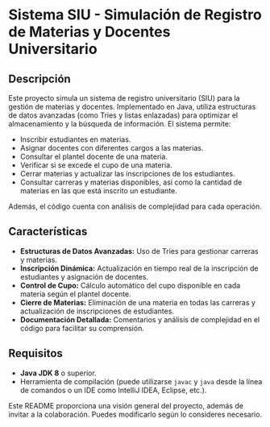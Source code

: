 # Sistema SIU - Simulación de Registro de Materias y Docentes Universitario

## Descripción

Este proyecto simula un sistema de registro universitario (SIU) para la gestión de materias y docentes. Implementado en Java, utiliza estructuras de datos avanzadas (como Tries y listas enlazadas) para optimizar el almacenamiento y la búsqueda de información. El sistema permite:

- Inscribir estudiantes en materias.
- Asignar docentes con diferentes cargos a las materias.
- Consultar el plantel docente de una materia.
- Verificar si se excede el cupo de una materia.
- Cerrar materias y actualizar las inscripciones de los estudiantes.
- Consultar carreras y materias disponibles, así como la cantidad de materias en las que está inscrito un estudiante.

Además, el código cuenta con análisis de complejidad para cada operación.

## Características

- **Estructuras de Datos Avanzadas:** Uso de Tries para gestionar carreras y materias.
- **Inscripción Dinámica:** Actualización en tiempo real de la inscripción de estudiantes y asignación de docentes.
- **Control de Cupo:** Cálculo automático del cupo disponible en cada materia según el plantel docente.
- **Cierre de Materias:** Eliminación de una materia en todas las carreras y actualización de inscripciones de estudiantes.
- **Documentación Detallada:** Comentarios y análisis de complejidad en el código para facilitar su comprensión.

## Requisitos

- **Java JDK 8** o superior.
- Herramienta de compilación (puede utilizarse `javac` y `java` desde la línea de comandos o un IDE como IntelliJ IDEA, Eclipse, etc.).

Este README proporciona una visión general del proyecto, además de invitar a la colaboración. Puedes modificarlo según lo consideres necesario.
